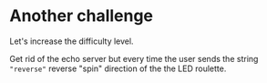 # Another challenge

Let's increase the difficulty level.

Get rid of the echo server but every time the user sends the string `"reverse"`
reverse "spin" direction of the the LED roulette.
